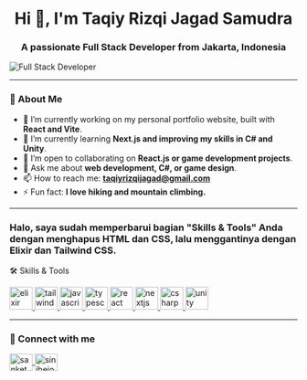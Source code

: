 <h1 align="center">Hi 👋, I'm Taqiy Rizqi Jagad Samudra</h1>
<h3 align="center">A passionate Full Stack Developer from Jakarta, Indonesia</h3>

<p align="left"> <img src="https://img.shields.io/badge/Junior-Full%20Stack%20Developer-blue" alt="Full Stack Developer" /> </p>

<hr>

### 💼 About Me

- 🔭 I’m currently working on my personal portfolio website, built with **React and Vite**.
- 🌱 I’m currently learning **Next.js and improving my skills in C# and Unity**.
- 👯 I’m open to collaborating on **React.js or game development projects**.
- 💬 Ask me about **web development, C#, or game design**.
- 📫 How to reach me: **taqiyrizqijagad@gmail.com**
- ⚡ Fun fact: **I love hiking and mountain climbing.**

<hr>

### Halo, saya sudah memperbarui bagian "Skills & Tools" Anda dengan menghapus HTML dan CSS, lalu menggantinya dengan Elixir dan Tailwind CSS.

🛠️ Skills & Tools
<p align="left">
  <a href="https://elixir-lang.org/" target="_blank"> <img src="https://cdn.jsdelivr.net/gh/devicons/devicon/icons/elixir/elixir-original-wordmark.svg" alt="elixir" width="40" height="40"/> </a>
  <a href="https://tailwindcss.com/" target="_blank"> <img src="https://cdn.jsdelivr.net/gh/devicons/devicon/icons/tailwindcss/tailwindcss-original-wordmark.svg" alt="tailwindcss" width="40" height="40"/> </a>
  <a href="https://developer.mozilla.org/en-US/docs/Web/JavaScript" target="_blank"> <img src="https://cdn.jsdelivr.net/gh/devicons/devicon/icons/javascript/javascript-original.svg" alt="javascript" width="40" height="40"/> </a>
  <a href="https://www.typescriptlang.org/" target="_blank"> <img src="https://cdn.jsdelivr.net/gh/devicons/devicon/icons/typescript/typescript-original.svg" alt="typescript" width="40" height="40"/> </a>
  <a href="https://reactjs.org/" target="_blank"> <img src="https://cdn.jsdelivr.net/gh/devicons/devicon/icons/react/react-original-wordmark.svg" alt="react" width="40" height="40"/> </a>
  <a href="https://nextjs.org/" target="_blank"> <img src="https://cdn.jsdelivr.net/gh/devicons/devicon/icons/nextjs/nextjs-original-wordmark.svg" alt="nextjs" width="40" height="40"/> </a>
  <a href="https://dotnet.microsoft.com/en-us/languages/csharp" target="_blank"> <img src="https://cdn.jsdelivr.net/gh/devicons/devicon/icons/csharp/csharp-original.svg" alt="csharp" width="40" height="40"/> </a>
  <a href="https://unity.com/" target="_blank"> <img src="https://cdn.jsdelivr.net/gh/devicons/devicon/icons/unity/unity-original.svg" alt="unity" width="40" height="40"/> </a>
</p>

<hr>

### 🔗 Connect with me
<p align="left">
  <a href="https://www.linkedin.com/in/taqiy-rizqi-jagad-samudra" target="_blank">
    <img align="center" src="https://raw.githubusercontent.com/rahuldkjain/github-profile-readme-generator/master/src/images/icons/Social/linked-in-alt.svg" alt="sanketbodake" height="30" width="40" />
  </a>
  <a href="https://www.instagram.com/sinibejo" target="_blank">
    <img align="center" src="https://raw.githubusercontent.com/rahuldkjain/github-profile-readme-generator/master/src/images/icons/Social/instagram.svg" alt="sinibejo" height="30" width="40" />
  </a>
</p>
